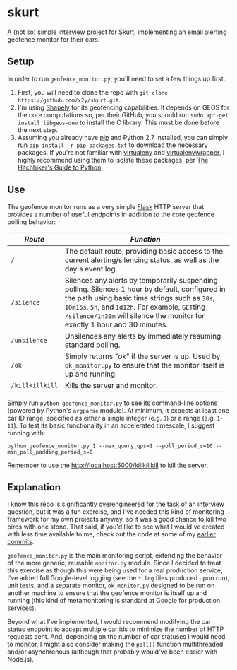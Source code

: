 # skurt
A (not so) simple interview project for Skurt, implementing an email alerting geofence monitor for their cars.

## Setup
In order to run `geofence_monitor.py`, you'll need to set a few things up first.

1. First, you will need to clone the repo with `git clone https://github.com/x2y/skurt.git`.
2. I'm using [Shapely](https://github.com/Toblerity/Shapely) for its geofencing capabilities. It depends on GEOS for the core computations so, per their GitHub, you should run `sudo apt-get install libgeos-dev` to install the C library. This must be done before the next step.
3. Assuming you already have [pip](https://pypi.python.org/pypi/pip) and Python 2.7 installed, you can simply run `pip install -r pip-packages.txt` to download the necessary packages. If you're not familiar with [virtualenv](https://pypi.python.org/pypi/virtualenv) and [virtualenvwrapper](https://pypi.python.org/pypi/virtualenvwrapper), I highly recommend using them to isolate these packages, per [The Hitchhiker's Guide to Python](http://docs.python-guide.org/en/latest/dev/virtualenvs/).

## Use
The geofence monitor runs as a very simple [Flask](http://flask.pocoo.org/) HTTP server that provides a number of useful endpoints in addition to the core geofence polling behavior:

| *Route*         | *Function* |
|-----------------|-----------------------------------------------------------------------------------------------------------------------------------------------------------------------------------------------------------------------------------------------------------------------------------------------------------------------|
| `/`             | The default route, providing basic access to the current alerting/silencing status, as well as the day's event log.|
| `/silence`      | Silences any alerts by temporarily suspending polling. Silences 1 hour by default, configured in the path using basic time strings such as `30s`, `10m15s`, `5h`, and `1d12h`. For example, `GET`ting `/silence/1h30m` will silence the monitor for exactly 1 hour and 30 minutes. |
| `/unsilence`    | Unsilences any alerts by immediately resuming standard polling.|
| `/ok`           | Simply returns "ok" if the server is up. Used by `ok_monitor.py` to ensure that the monitor itself is up and running.|
| `/killkillkill` | Kills the server and monitor.|

Simply run `python geofence_monitor.py` to see its command-line options (powered by Python's `argparse` module). At minimum, it expects at least one car ID range, specified as either a single integer (e.g.  `3`) or a range (e.g. `1-11`). To test its basic functionality in an accelerated timescale, I suggest running with:

    python geofence_monitor.py 1 --max_query_qps=1 --poll_period_s=10 --min_poll_padding_period_s=0

Remember to use the [http://localhost:5000/killkillkill](http://localhost:5000/killkillkill) to kill the server.

## Explanation
I know this repo is significantly overengineered for the task of an interview question, but it was a fun exercise, and I've needed this kind of monitoring framework for my own projects anyway, so it was a good chance to kill two birds with one stone. That said, if you'd like to see what I would've created with less time available to me, check out the code at some of my [earlier commits](https://github.com/x2y/skurt/blob/8129c30419d83f67cf64426a2bf6f8511ba4eb9f/geofence_monitor.py).

`geofence_monitor.py` is the main monitoring script, extending the behavior of the more generic, reusable `monitor.py` module. Since I decided to treat this exercise as though this were being used for a real production service, I've added full Google-level logging (see the `*.log` files produced upon run), unit tests, and a separate monitor, `ok_monitor.py` designed to be run on another machine to ensure that the geofence monitor is itself up and running (this kind of metamonitoring is standard at Google for production services).

Beyond what I've implemented, I would recommend modifying the car status endpoint to accept multiple car ids to minimize the number of HTTP requests sent. And, depending on the number of car statuses I would need to monitor, I might also consider making the `poll()` function multithreaded and/or asynchronous (although that probably would've been easier with Node.js).